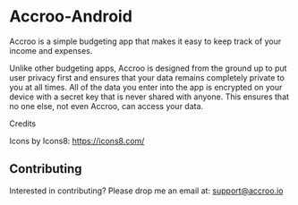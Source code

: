 # Accroo-Android

Accroo is a simple budgeting app that makes it easy to keep track of your income and expenses. 

Unlike other budgeting apps, Accroo is designed from the ground up to put user privacy first and ensures that your data remains completely private to you at all times. All of the data you enter into the app is encrypted on your device with a secret key that is never shared with anyone. This ensures that no one else, not even Accroo, can access your data.

Credits

Icons by Icons8: https://icons8.com/

## Contributing

Interested in contributing? Please drop me an email at: support@accroo.io

